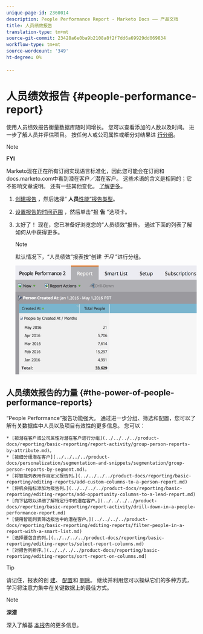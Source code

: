 ```yaml
---
unique-page-id: 2360014
description: People Performance Report - Marketo Docs —— 产品文档
title: 人员绩效报告
translation-type: tm+mt
source-git-commit: 23428a6e0ba9b2108a8f2f7dd6a69929dd069834
workflow-type: tm+mt
source-wordcount: '349'
ht-degree: 0%

---
```



# 人员绩效报告 {#people-performance-report}

使用人员绩效报告衡量数据库随时间增长。 您可以查看添加的人数以及时间。 进一步了解人员并评估项目。 按任何人或公司属性或细分对结果进 [行分组](../../../../product-docs/personalization/segmentation-and-snippets/segmentation/create-a-segmentation.md)。

>[!NOTE]
>
>**FYI**
>
>Marketo现在正在所有订阅实现语言标准化，因此您可能会在订阅和docs.marketo.com中看到潜在客户／潜在客户。 这些术语的含义是相同的；它不影响文章说明。 还有一些其他变化。 [了解更多](http://docs.marketo.com/display/DOCS/Updates+to+Marketo+Terminology)。

1. [创建报告](../../../../product-docs/reporting/basic-reporting/creating-reports/create-a-report-in-a-program.md) ，然后选择“ **人员**[性能”报告类型](report-type-overview.md)。
1. [设置报告的时间范围](../../../../product-docs/reporting/basic-reporting/editing-reports/change-a-report-time-frame.md) ，然后单击“报 **告** ”选项卡。
1. 太好了！ 现在，您已准备好浏览您的“人员绩效”报告。 通过下面的列表了解如何从中获得更多。

   >[!NOTE]
   >
   >默认情况下，“人员绩效”报表按“创建 *于月* ”进行分组。

   ![](assets/one.png)

## 人员绩效报告的力量 {#the-power-of-people-performance-reports}

“People Performance”报告功能强大。 通过进一步分组、筛选和配置，您可以了解有关数据库中人员以及项目有效性的更多信息。
您可以：

    * [按潜在客户或公司属性对潜在客户进行分组](../../../../product-docs/reporting/basic-reporting/report-activity/group-person-reports-by-attribute.md)。
    * [按细分组潜在客户](../../../../product-docs/personalization/segmentation-and-snippets/segmentation/group-person-reports-by-segment.md)。
    * [将智能列表用作自定义报告列。](../../../../product-docs/reporting/basic-reporting/editing-reports/add-custom-columns-to-a-person-report.md)
    * [将机会指标添加为报告列。](../../../../product-docs/reporting/basic-reporting/editing-reports/add-opportunity-columns-to-a-lead-report.md)
    * [向下钻取以详细了解特定行中的潜在客户。](../../../../product-docs/reporting/basic-reporting/report-activity/drill-down-in-a-people-performance-report.md)
    * [使用智能列表筛选报告中的潜在客户。](../../../../product-docs/reporting/basic-reporting/editing-reports/filter-people-in-a-report-with-a-smart-list.md)
    * [选择要包含的列。](../../../../product-docs/reporting/basic-reporting/editing-reports/select-report-columns.md)
    * [对报告列排序。](../../../../product-docs/reporting/basic-reporting/editing-reports/sort-report-on-columns.md)

>[!TIP]
>
>请记住，报表的创 [建](../../../../product-docs/reporting/basic-reporting/creating-reports/create-a-report-in-a-program.md)、 [配置](http://docs.marketo.com/display/docs/basic+reporting)和 [删除](../../../../product-docs/reporting/basic-reporting/report-activity/delete-a-report.md)。 继续并利用您可以操纵它们的多种方式，学习将注意力集中在关键数据上的最佳方式。

>[!NOTE]
>
>**深潜**
>
>
>深入了解基 [本报](http://docs.marketo.com/display/docs/basic+reporting)告的更多信息。


